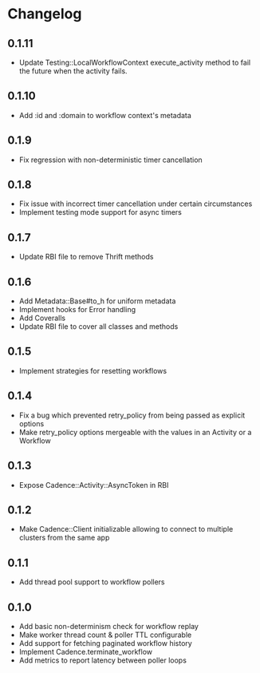 # Changelog
## 0.1.11
- Update Testing::LocalWorkflowContext execute_activity method to fail the future when the activity fails. 

## 0.1.10
- Add :id and :domain to workflow context's metadata

## 0.1.9
- Fix regression with non-deterministic timer cancellation

## 0.1.8
- Fix issue with incorrect timer cancellation under certain circumstances
- Implement testing mode support for async timers

## 0.1.7
- Update RBI file to remove Thrift methods

## 0.1.6
- Add Metadata::Base#to_h for uniform metadata
- Implement hooks for Error handling
- Add Coveralls
- Update RBI file to cover all classes and methods

## 0.1.5
- Implement strategies for resetting workflows

## 0.1.4
- Fix a bug which prevented retry_policy from being passed as explicit options
- Make retry_policy options mergeable with the values in an Activity or a Workflow

## 0.1.3
- Expose Cadence::Activity::AsyncToken in RBI

## 0.1.2
- Make Cadence::Client initializable allowing to connect to multiple clusters from the same app

## 0.1.1
- Add thread pool support to workflow pollers

## 0.1.0
- Add basic non-determinism check for workflow replay
- Make worker thread count & poller TTL configurable
- Add support for fetching paginated workflow history
- Implement Cadence.terminate_workflow
- Add metrics to report latency between poller loops
